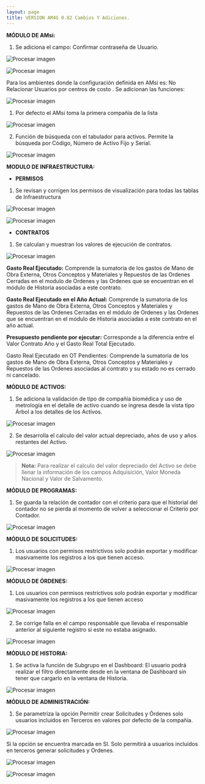 ```yaml
---
layout: page
title: VERSION AM4G 0.82 Cambios Y Adiciones.
---
```

**MÓDULO DE AMsi:**

1. Se adiciona el campo: Confirmar contraseña de Usuario.

![Procesar imagen](https://ayuda.winsoftware.com.co/assets/images/Version82/Imagen1.png)

![Procesar imagen](https://ayuda.winsoftware.com.co/assets/images/Version82/Imagen2.png)


Para los ambientes donde la configuración definida en AMsi es: No Relacionar Usuarios por centros de costo . Se adicionan las funciones:

![Procesar imagen](https://ayuda.winsoftware.com.co/assets/images/Version82/Imagen3.png)


1. Por defecto el AMsi toma la primera compañía de la lista

![Procesar imagen](https://ayuda.winsoftware.com.co/assets/images/Version82/Imagen4.png)


2. Función de búsqueda con el tabulador para activos. Permite la búsqueda por Código, Número de Activo Fijo y Serial.

![Procesar imagen](https://ayuda.winsoftware.com.co/assets/images/Version82/Imagen5.png)

**MODULO DE INFRAESTRUCTURA:**

* **PERMISOS**

1. Se revisan y corrigen los permisos de visualización para todas las tablas de Infraestructura

![Procesar imagen](https://ayuda.winsoftware.com.co/assets/images/Version82/Imagen6.png)

![Procesar imagen](https://ayuda.winsoftware.com.co/assets/images/Version82/Imagen7.png)

* **CONTRATOS**

1. Se calculan y muestran los valores de ejecución de contratos.

![Procesar imagen](https://ayuda.winsoftware.com.co/assets/images/Version82/Imagen8.png)

**Gasto Real Ejecutado:** Comprende la sumatoria de los gastos de Mano de Obra Externa, Otros Conceptos y Materiales y Repuestos de las Ordenes Cerradas en el modulo de Ordenes y las Ordenes que se encuentran en el módulo de Historia asociadas a este contrato.

**Gasto Real Ejecutado en el Año Actual:** Comprende la sumatoria de los gastos de Mano de Obra Externa, Otros Conceptos y Materiales y Repuestos de las Ordenes Cerradas en el módulo de Ordenes y las Ordenes que se encuentran en el módulo de Historia asociadas a este contrato en el año actual.

**Presupuesto pendiente por ejecutar:** Corresponde a la diferencia entre el Valor Contrato Año y el Gasto Real Total Ejecutado.

Gasto Real Ejecutado en OT Pendientes: Comprende la sumatoria de los gastos de Mano de Obra Externa, Otros Conceptos y Materiales y Repuestos de las Ordenes asociadas al contrato y su estado no es cerrado ni cancelado.

**MÓDULO DE ACTIVOS:**

1. Se adiciona la validación de tipo de compañía biomédica y uso de metrología en el detalle de activo cuando se ingresa desde la vista tipo Árbol a los detalles de los Activos.

![Procesar imagen](https://ayuda.winsoftware.com.co/assets/images/Version82/Imagen9.png)

2. Se desarrolla el calculo del valor actual depreciado, años de uso y años restantes del Activo. 

![Procesar imagen](https://ayuda.winsoftware.com.co/assets/images/Version82/Imagen10.png)

> **Nota:** Para realizar el calculo del valor depreciado del Activo se debe llenar la información de los campos Adquisición, Valor Moneda Nacional y Valor de Salvamento. 

**MÓDULO DE PROGRAMAS:**

1. Se guarda la relación de contador con el criterio para que el historial del contador no se pierda al momento de volver a seleccionar el Criterio por Contador.

![Procesar imagen](https://ayuda.winsoftware.com.co/assets/images/Version82/Imagen11.png)

**MÓDULO DE SOLICITUDES:**

1. Los usuarios con permisos restrictivos solo podrán exportar y modificar masivamente los registros a los que tienen acceso.

![Procesar imagen](https://ayuda.winsoftware.com.co/assets/images/Version82/Imagen12.png)

**MÓDULO DE ÓRDENES:**

1. Los usuarios con permisos restrictivos solo podrán exportar y modificar masivamente los registros a los que tienen acceso

![Procesar imagen](https://ayuda.winsoftware.com.co/assets/images/Version82/Imagen13.png)

2. Se corrige falla en el campo responsable que llevaba el responsable anterior al siguiente registro si este no estaba asignado.

![Procesar imagen](https://ayuda.winsoftware.com.co/assets/images/Version82/Imagen14.png)

**MÓDULO DE HISTORIA:**

1. Se activa la función de Subgrupo en el Dashboard: El usuario podrá realizar el filtro directamente desde en la ventana de Dashboard sin tener que cargarlo en la ventana de Historia.

![Procesar imagen](https://ayuda.winsoftware.com.co/assets/images/Version82/Imagen15.png)

**MÓDULO DE ADMINISTRACIÓN:**

1. Se parametriza la opción Permitir crear Solicitudes y Órdenes solo usuarios incluidos en Terceros en valores por defecto de la compañía.

![Procesar imagen](https://ayuda.winsoftware.com.co/assets/images/Version82/Imagen16.png)

Si la opción se encuentra marcada en SI. Solo permitirá a usuarios incluidos en terceros generar solicitudes y Ordenes.

![Procesar imagen](https://ayuda.winsoftware.com.co/assets/images/Version82/Imagen17.png)

![Procesar imagen](https://ayuda.winsoftware.com.co/assets/images/Version82/Imagen18.png)